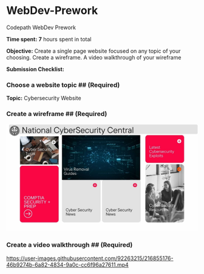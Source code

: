 # WebDev-Prework
Codepath WebDev Prework

**Time spent:** **7** hours spent in total

**Objective:** Create a single page website focused on any topic of your choosing. Create a wireframe. A video walkthrough of your wireframe

**Submission Checklist:**
### Choose a website topic ## (Required)

**Topic:** Cybersecurity Website

### Create a wireframe ## (Required)
<img src="https://github.com/Ybrahm22/WebDev-Prework/blob/main/Global%20News.jpg">

### Create a video walkthrough ## (Required)

<https://user-images.githubusercontent.com/92263215/216855176-46b9274b-6a82-4834-9a0c-cc6f96a27611.mp4>



    
    
